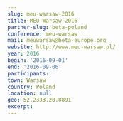 ```yaml
---
slug: meu-warsaw-2016
title: MEU Warsaw 2016
partner-slug: beta-poland
conference: meu-warsaw
mail: meuwarsaw@beta-europe.org
website: http://www.meu-warsaw.pl/
year: 2016
begin: '2016-09-01'
end: '2016-09-06'
participants:
town: Warsaw
country: Poland
location: null
geo: 52.2333,20.8891
excerpt: 
---
```

